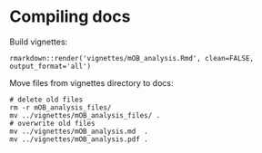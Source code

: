 # Compiling docs

Build vignettes:
```
rmarkdown::render('vignettes/mOB_analysis.Rmd', clean=FALSE, output_format='all')
```

Move files from vignettes directory to docs:
```
# delete old files
rm -r mOB_analysis_files/
mv ../vignettes/mOB_analysis_files/ .
# overwrite old files
mv ../vignettes/mOB_analysis.md  .
mv ../vignettes/mOB_analysis.pdf .
```